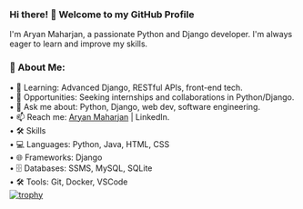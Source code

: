 ### Hi there! 👋 Welcome to my GitHub Profile

I'm Aryan Maharjan, a passionate Python and Django developer. I'm always eager to learn and improve my skills.

### 🚀 About Me:

• 🌱 Learning: Advanced Django, RESTful APIs, front-end tech.  
• 💼 Opportunities: Seeking internships and collaborations in Python/Django.  
• 💬 Ask me about: Python, Django, web dev, software engineering.  
• 📫 Reach me: [Aryan Maharjan](https://www.linkedin.com/in/aryan-maharjan/) | LinkedIn.  
• 🛠️ Skills  
  • 💻 Languages: Python, Java, HTML, CSS  
  • 🌐 Frameworks: Django  
  • 🗄️ Databases: SSMS, MySQL, SQLite  
  • 🛠️ Tools: Git, Docker, VSCode  
[![trophy](https://github-profile-trophy.vercel.app/?username=iceyyspicyy)](https://github.com/ryo-ma/github-profile-trophy)

